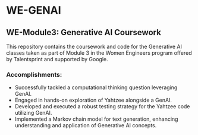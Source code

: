 # WE-GENAI
## WE-Module3: Generative AI Coursework

This repository contains the coursework and code for the Generative AI classes taken as part of Module 3 in the Women Engineers program offered by Talentsprint and supported by Google.

### Accomplishments:

* Successfully tackled a computational thinking question leveraging GenAI.
* Engaged in hands-on exploration of Yahtzee alongside a GenAI.
* Developed and executed a robust testing strategy for the Yahtzee code utilizing GenAI.
* Implemented a Markov chain model for text generation, enhancing understanding and application of Generative AI concepts.
